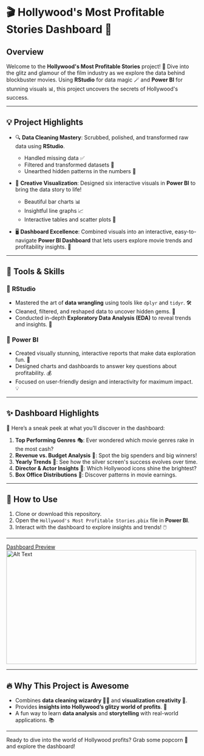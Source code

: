 # 🎬 Hollywood's Most Profitable Stories Dashboard 🎥

## Overview

Welcome to the **Hollywood's Most Profitable Stories** project! 🌟 Dive into the glitz and glamour of the film industry as we explore the data behind blockbuster movies. Using **RStudio** for data magic 🪄 and **Power BI** for stunning visuals 📊, this project uncovers the secrets of Hollywood's success.

---

## 💡 Project Highlights

- 🔍 **Data Cleaning Mastery**: Scrubbed, polished, and transformed raw data using **RStudio**.  
  - Handled missing data ✅  
  - Filtered and transformed datasets 🎯  
  - Unearthed hidden patterns in the numbers 🔢  
  
- 🎨 **Creative Visualization**: Designed six interactive visuals in **Power BI** to bring the data story to life!  
  - Beautiful bar charts 📊  
  - Insightful line graphs 📈  
  - Interactive tables and scatter plots 💬  

- 🖥️ **Dashboard Excellence**: Combined visuals into an interactive, easy-to-navigate **Power BI Dashboard** that lets users explore movie trends and profitability insights. 🌟  

---

## 🚀 Tools & Skills

### 🧹 **RStudio**
- Mastered the art of **data wrangling** using tools like `dplyr` and `tidyr`. 🛠️  
- Cleaned, filtered, and reshaped data to uncover hidden gems. 💎  
- Conducted in-depth **Exploratory Data Analysis (EDA)** to reveal trends and insights. 📖  

### 🎨 **Power BI**
- Created visually stunning, interactive reports that make data exploration fun. 🎉  
- Designed charts and dashboards to answer key questions about profitability. 💰  
- Focused on user-friendly design and interactivity for maximum impact. 💡  

---

## ✨ Dashboard Highlights

🌟 Here’s a sneak peek at what you’ll discover in the dashboard:

1. **Top Performing Genres** 🎭: Ever wondered which movie genres rake in the most cash?  
2. **Revenue vs. Budget Analysis** 💸: Spot the big spenders and big winners!  
3. **Yearly Trends** 📆: See how the silver screen's success evolves over time.  
4. **Director & Actor Insights** 🎥: Which Hollywood icons shine the brightest?  
5. **Box Office Distributions** 🍿: Discover patterns in movie earnings.  

---

## 📂 How to Use

1. Clone or download this repository.  
2. Open the `Hollywood's Most Profitable Stories.pbix` file in **Power BI**.  
3. Interact with the dashboard to explore insights and trends! 🖱️  

---


[Dashboard Preview](https://app.powerbi.com/links/EMCfgYN7VB?ctid=6efd0f20-57c8-4447-b53f-00d4992ca50b&pbi_source=linkShare)  
<img src="https://github.com/user-attachments/assets/7977afc5-aa92-45ec-9cfa-5262dec9b323" alt="Alt Text" width="500" height="300">


---

## 🔥 Why This Project is Awesome

- Combines **data cleaning wizardry 🧙‍♂️** and **visualization creativity 🎨**.  
- Provides **insights into Hollywood’s glitzy world of profits**. 🌟  
- A fun way to learn **data analysis** and **storytelling** with real-world applications. 📚  

---

Ready to dive into the world of Hollywood profits? Grab some popcorn 🍿 and explore the dashboard!  
